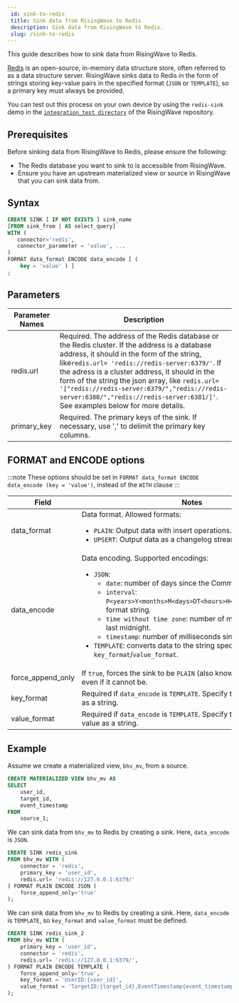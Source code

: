 ```yaml
---
 id: sink-to-redis
 title: Sink data from RisingWave to Redis
 description: Sink data from RisingWave to Redis.
 slug: /sink-to-redis
---
```


This guide describes how to sink data from RisingWave to Redis.

[Redis](https://redis.io) is an open-source, in-memory data structure store, often referred to as a data structure server. RisingWave sinks data to Redis in the form of strings storing key-value pairs in the specified format (`JSON` or `TEMPLATE`), so a primary key must always be provided.

You can test out this process on your own device by using the `redis-sink` demo in the [`integration_test directory`](https://github.com/risingwavelabs/risingwave/tree/main/integration_tests) of the RisingWave repository.

## Prerequisites

Before sinking data from RisingWave to Redis, please ensure the following:

- The Redis database you want to sink to is accessible from RisingWave.
- Ensure you have an upstream materialized view or source in RisingWave that you can sink data from.

## Syntax

```sql
CREATE SINK [ IF NOT EXISTS ] sink_name
[FROM sink_from | AS select_query]
WITH (
   connector='redis',
   connector_parameter = 'value', ...
)
FORMAT data_format ENCODE data_encode [ (
    key = 'value' ) ]
;
```

## Parameters

| Parameter Names | Description |
| --------------- | ---------------------------------------------------------------------- |
|redis.url | Required. The address of the Redis database or the Redis cluster.  If the address is a database address, it should in the form of the string, like`redis.url= 'redis://redis-server:6379/'`. If the adress is a cluster address, it should in the form of the string the json array, like `redis.url= '["redis://redis-server:6379/","redis://redis-server:6380/","redis://redis-server:6381/]'`. See examples below for more details.|
|primary_key| Required. The primary keys of the sink. If necessary, use ',' to delimit the primary key columns. |

## FORMAT and ENCODE options

:::note
These options should be set in `FORMAT data_format ENCODE data_encode (key = 'value')`, instead of the `WITH` clause
:::

| Field | Notes |
| --------------- | ---------------------------------------------------------------------- |
|data_format| Data format. Allowed formats:<ul><li> `PLAIN`: Output data with insert operations.</li><li> `UPSERT`: Output data as a changelog stream. </li></ul>|
|data_encode| Data encoding. Supported encodings:  <ul><li>`JSON`:<ul><li>`date`: number of days since the Common Era (CE).</li></ul><ul><li>`interval`: `P<years>Y<months>M<days>DT<hours>H<minutes>M<seconds>S` format string.</li></ul><ul><li>`time without time zone`: number of milliseconds past the last midnight.</li></ul><ul><li>`timestamp`: number of milliseconds since the Epoch.</li></ul></li><li>`TEMPLATE`: converts data to the string specified by `key_format`/`value_format`.</li></ul> |
|force_append_only| If `true`, forces the sink to be `PLAIN` (also known as `append-only`), even if it cannot be.|
|key_format| Required if `data_encode` is `TEMPLATE`. Specify the format for the key as a string. |
|value_format| Required if `data_encode` is `TEMPLATE`. Specify the format for the value as a string. |

## Example

Assume we create a materialized view, `bhv_mv`, from a source.

```sql
CREATE MATERIALIZED VIEW bhv_mv AS
SELECT
    user_id,
    target_id,
    event_timestamp
FROM
    source_1;
```

We can sink data from `bhv_mv` to Redis by creating a sink. Here, `data_encode` is `JSON`.

```sql
CREATE SINK redis_sink
FROM bhv_mv WITH (
    connector = 'redis',
    primary_key = 'user_id',
    redis.url= 'redis://127.0.0.1:6379/'
) FORMAT PLAIN ENCODE JSON (
    force_append_only='true'
);
```

We can sink data from `bhv_mv` to Redis by creating a sink. Here, `data_encode` is `TEMPLATE`, so `key_format` and `value_format` must be defined.

```sql
CREATE SINK redis_sink_2
FROM bhv_mv WITH (
    primary_key = 'user_id',
    connector = 'redis',
    redis.url= 'redis://127.0.0.1:6379/',
) FORMAT PLAIN ENCODE TEMPLATE (
    force_append_only='true',
    key_format = 'UserID:{user_id}',
    value_format = 'TargetID:{target_id},EventTimestamp{event_timestamp}'
);
```
